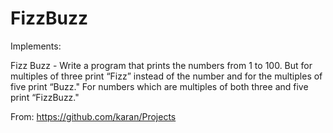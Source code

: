 # FizzBuzz

Implements:

Fizz Buzz - Write a program that prints the numbers from 1 to 100. But for multiples of three print “Fizz” instead of the number and for the multiples of five print “Buzz." For numbers which are multiples of both three and five print “FizzBuzz."

From: https://github.com/karan/Projects
